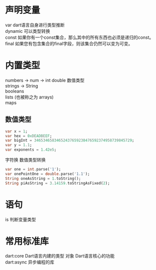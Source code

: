 # 声明变量
var  dart语言自身进行类型推断           
dynamic 可以类型转换            
const  如果你有一个const集合，那么其中的所有东西也必须是递归的const。           
final  如果您有包含集合的final字段，则该集合仍然可以变为可变。          
  
# 内置类型
numbers -> num ->  int double 数值类型          
strings -> String           
booleans            
lists (也被称之为 arrays)           
maps            

## 数值类型
```dart
var x = 1;
var hex = 0xDEADBEEF;
var bigInt = 34653465834652437659238476592374958739845729;
var y = 1.1;
var exponents = 1.42e5;
```
字符换 数值类型转换
```dart
var one = int.parse('1');
var onePointOne = double.parse('1.1');
String oneAsString = 1.toString();
String piAsString = 3.14159.toStringAsFixed(2);

```

# 语句
is 判断变量类型 

# 常用标准库
dart:core Dart语言内建的类型 对象  Dart语言核心的功能           
dart:async 异步编程的库         
